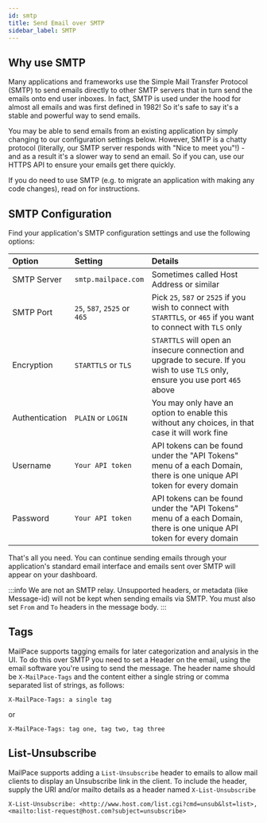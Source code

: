 ```yaml
---
id: smtp
title: Send Email over SMTP
sidebar_label: SMTP
---
```


## Why use SMTP

Many applications and frameworks use the Simple Mail Transfer Protocol (SMTP) to send emails directly to other SMTP servers that in turn send the emails onto end user inboxes. In fact, SMTP is used under the hood for almost all emails and was first defined in 1982! So it's safe to say it's a stable and powerful way to send emails.

You may be able to send emails from an existing application by simply changing to our configuration settings below. However, SMTP is a chatty protocol (literally, our SMTP server responds with "Nice to meet you"!) - and as a result it's a slower way to send an email. So if you can, use our HTTPS API to ensure your emails get there quickly.

If you do need to use SMTP (e.g. to migrate an application with making any code changes), read on for instructions.

## SMTP Configuration

Find your application's SMTP configuration settings and use the following options:


| Option      | Setting    | Details |
| :------------- | :---------- |  :------ |
| SMTP Server | ```smtp.mailpace.com``` | Sometimes called Host Address or similar |
| SMTP Port | `25`, `587`, `2525` or `465` | Pick `25`, `587` or `2525` if you wish to connect with `STARTTLS`, or `465` if you want to connect with `TLS` only |
| Encryption | `STARTTLS` or `TLS` | `STARTTLS` will open an insecure connection and upgrade to secure. If you wish to use `TLS` only, ensure you use port `465` above |
| Authentication | `PLAIN` or `LOGIN` | You may only have an option to enable this without any choices, in that case it will work fine |
| Username | `Your API token` | API tokens can be found under the "API Tokens" menu of a each Domain, there is one unique API token for every domain | 
| Password | `Your API token` | API tokens can be found under the "API Tokens" menu of a each Domain, there is one unique API token for every domain | 

That's all you need. You can continue sending emails through your application's standard email interface and emails sent over SMTP will appear on your dashboard.

:::info
We are not an SMTP relay. Unsupported headers, or metadata (like Message-id) will not be kept when sending emails via SMTP. You must also set `From` and `To` headers in the message body.
:::

## Tags

MailPace supports tagging emails for later categorization and analysis in the UI. To do this over SMTP you need to set a Header on the email, using the email software you're using to send the message. The header name should be `X-MailPace-Tags` and the content either a single string or comma separated list of strings, as follows:

```
X-MailPace-Tags: a single tag
```

or

```
X-MailPace-Tags: tag one, tag two, tag three
```

## List-Unsubscribe

MailPace supports adding a `List-Unsubscribe` header to emails to allow mail clients to display an Unsubscribe link in the client. To include the header, supply the URI and/or mailto details as a header named `X-List-Unsubscribe`

```
X-List-Unsubscribe: <http://www.host.com/list.cgi?cmd=unsub&lst=list>, <mailto:list-request@host.com?subject=unsubscribe>
```
